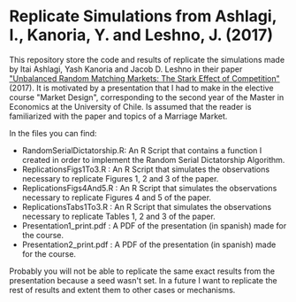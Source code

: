 # Replicate Simulations from Ashlagi, I., Kanoria, Y. and Leshno, J. (2017)

This repository store the code and results of replicate the simulations made by Itai Ashlagi, Yash Kanoria and Jacob D. Leshno in their paper ["Unbalanced Random Matching Markets: The Stark Effect of Competition"](https://www.journals.uchicago.edu/doi/full/10.1086/689869) (2017). It is motivated by a presentation that I had to make in the elective course "Market Design", corresponding to the second year of the Master in Economics at the University of Chile. Is assumed that the reader is familiarized with the paper and topics of a Marriage Market.  

In the files you can find:  
- RandomSerialDictatorship.R: An R Script that contains a function I created in order to implement the Random Serial Dictatorship Algorithm.  
- ReplicationsFigs1To3.R    : An R Script that simulates the observations necessary to replicate Figures 1, 2 and 3 of the paper.  
- ReplicationsFigs4And5.R   : An R Script that simulates the observations necessary to replicate Figures 4 and 5 of the paper.  
- ReplicationsTabs1To3.R    : An R Script that simulates the observations necessary to replicate Tables 1, 2 and 3 of the paper.  
- Presentation1_print.pdf   : A PDF of the presentation (in spanish) made for the course.  
- Presentation2_print.pdf   : A PDF of the presentation (in spanish) made for the course.  

Probably you will not be able to replicate the same exact results from the presentation because a seed wasn't set. In a future I want to replicate the rest of results and extent them to other cases or mechanisms.
